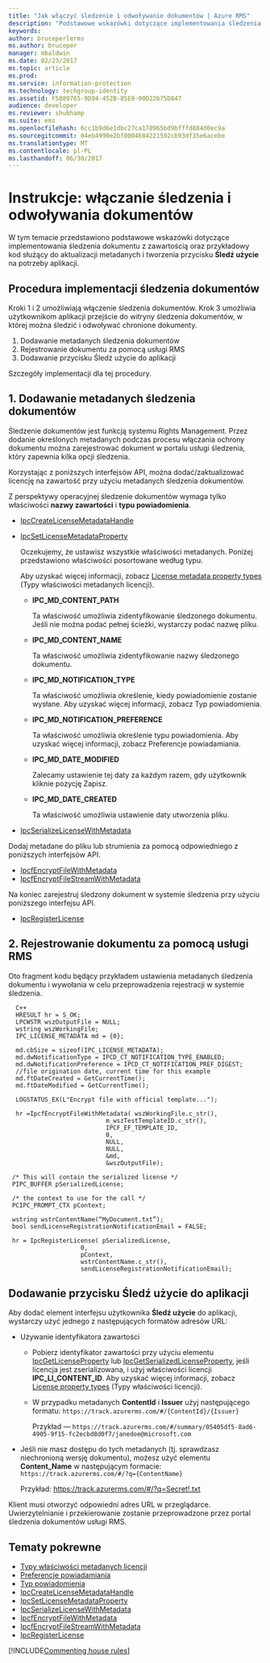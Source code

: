 ```yaml
---
title: "Jak włączyć śledzenie i odwoływanie dokumentów | Azure RMS"
description: "Podstawowe wskazówki dotyczące implementowania śledzenia dokumentu z zawartością oraz przykładowy kod służący do aktualizacji metadanych i kod przycisku Śledź użycie na potrzeby aplikacji."
keywords: 
author: bruceperlerms
ms.author: bruceper
manager: mbaldwin
ms.date: 02/23/2017
ms.topic: article
ms.prod: 
ms.service: information-protection
ms.technology: techgroup-identity
ms.assetid: F5089765-9D94-452B-85E0-00D22675D847
audience: developer
ms.reviewer: shubhamp
ms.suite: ems
ms.openlocfilehash: 6cc1b9d6e1dbc27ca178965bd9bfffd884d0ec9a
ms.sourcegitcommit: 04eb4990e2bf0004684221592cb93df35e6acebe
ms.translationtype: MT
ms.contentlocale: pl-PL
ms.lasthandoff: 06/30/2017
---
```

# <a name="how-to-enable-document-tracking-and-revocation"></a>Instrukcje: włączanie śledzenia i odwoływania dokumentów

W tym temacie przedstawiono podstawowe wskazówki dotyczące implementowania śledzenia dokumentu z zawartością oraz przykładowy kod służący do aktualizacji metadanych i tworzenia przycisku **Śledź użycie** na potrzeby aplikacji.

## <a name="steps-to-implement-document-tracking"></a>Procedura implementacji śledzenia dokumentów

Kroki 1 i 2 umożliwiają włączenie śledzenia dokumentów. Krok 3 umożliwia użytkownikom aplikacji przejście do witryny śledzenia dokumentów, w której można śledzić i odwoływać chronione dokumenty.

1. Dodawanie metadanych śledzenia dokumentów
2. Rejestrowanie dokumentu za pomocą usługi RMS
3. Dodawanie przycisku Śledź użycie do aplikacji

Szczegóły implementacji dla tej procedury.

## <a name="1-add-document-tracking-metadata"></a>1. Dodawanie metadanych śledzenia dokumentów

Śledzenie dokumentów jest funkcją systemu Rights Management. Przez dodanie określonych metadanych podczas procesu włączania ochrony dokumentu można zarejestrować dokument w portalu usługi śledzenia, który zapewnia kilka opcji śledzenia.

Korzystając z poniższych interfejsów API, można dodać/zaktualizować licencję na zawartość przy użyciu metadanych śledzenia dokumentów.


Z perspektywy operacyjnej śledzenie dokumentów wymaga tylko właściwości **nazwy zawartości** i **typu powiadomienia**.


- [IpcCreateLicenseMetadataHandle](https://msdn.microsoft.com/library/dn974050.aspx)
- [IpcSetLicenseMetadataProperty](https://msdn.microsoft.com/library/dn974059.aspx)

  Oczekujemy, że ustawisz wszystkie właściwości metadanych. Poniżej przedstawiono właściwości posortowane według typu.

  Aby uzyskać więcej informacji, zobacz [License metadata property types](https://msdn.microsoft.com/library/dn974062.aspx) (Typy właściwości metadanych licencji).

  - **IPC_MD_CONTENT_PATH**

    Ta właściwość umożliwia zidentyfikowanie śledzonego dokumentu. Jeśli nie można podać pełnej ścieżki, wystarczy podać nazwę pliku.

  - **IPC_MD_CONTENT_NAME**

    Ta właściwość umożliwia zidentyfikowanie nazwy śledzonego dokumentu.

  - **IPC_MD_NOTIFICATION_TYPE**

    Ta właściwość umożliwia określenie, kiedy powiadomienie zostanie wysłane. Aby uzyskać więcej informacji, zobacz Typ powiadomienia.

  - **IPC_MD_NOTIFICATION_PREFERENCE**

    Ta właściwość umożliwia określenie typu powiadomienia. Aby uzyskać więcej informacji, zobacz Preferencje powiadamiania.

  - **IPC_MD_DATE_MODIFIED**

    Zalecamy ustawienie tej daty za każdym razem, gdy użytkownik kliknie pozycję Zapisz.

  - **IPC_MD_DATE_CREATED**

    Ta właściwość umożliwia ustawienie daty utworzenia pliku.

- [IpcSerializeLicenseWithMetadata](https://msdn.microsoft.com/library/dn974058.aspx)

Dodaj metadane do pliku lub strumienia za pomocą odpowiedniego z poniższych interfejsów API.

- [IpcfEncryptFileWithMetadata](https://msdn.microsoft.com/library/dn974052.aspx)
- [IpcfEncryptFileStreamWithMetadata](https://msdn.microsoft.com/library/dn974051.aspx)

Na koniec zarejestruj śledzony dokument w systemie śledzenia przy użyciu poniższego interfejsu API.

- [IpcRegisterLicense](https://msdn.microsoft.com/library/dn974057.aspx)


## <a name="2-register-the-document-with-the-rms-service"></a>2. Rejestrowanie dokumentu za pomocą usługi RMS

Oto fragment kodu będący przykładem ustawienia metadanych śledzenia dokumentu i wywołania w celu przeprowadzenia rejestracji w systemie śledzenia.

      C++
      HRESULT hr = S_OK;
      LPCWSTR wszOutputFile = NULL;
      wstring wszWorkingFile;
      IPC_LICENSE_METADATA md = {0};

      md.cbSize = sizeof(IPC_LICENSE_METADATA);
      md.dwNotificationType = IPCD_CT_NOTIFICATION_TYPE_ENABLED;
      md.dwNotificationPreference = IPCD_CT_NOTIFICATION_PREF_DIGEST;
      //file origination date, current time for this example
      md.ftDateCreated = GetCurrentTime();
      md.ftDateModified = GetCurrentTime();

      LOGSTATUS_EX(L"Encrypt file with official template...");

      hr =IpcfEncryptFileWithMetadata( wszWorkingFile.c_str(),
                               m_wszTestTemplateID.c_str(),
                               IPCF_EF_TEMPLATE_ID,
                               0,
                               NULL,
                               NULL,
                               &md,
                               &wszOutputFile);

     /* This will contain the serialized license */
     PIPC_BUFFER pSerializedLicense;

     /* the context to use for the call */
     PCIPC_PROMPT_CTX pContext;

     wstring wstrContentName(“MyDocument.txt”);
     bool sendLicenseRegistrationNotificationEmail = FALSE;

     hr = IpcRegisterLicense( pSerializedLicense,
                        0,
                        pContext,
                        wstrContentName.c_str(),
                        sendLicenseRegistrationNotificationEmail);

## <a name="add-a-track-usage-button-to-your-app"></a>Dodawanie przycisku **Śledź użycie** do aplikacji

Aby dodać element interfejsu użytkownika **Śledź użycie** do aplikacji, wystarczy użyć jednego z następujących formatów adresów URL:

- Używanie identyfikatora zawartości
  - Pobierz identyfikator zawartości przy użyciu elementu [IpcGetLicenseProperty](https://msdn.microsoft.com/library/hh535265.aspx) lub [IpcGetSerializedLicenseProperty](https://msdn.microsoft.com/library/hh995038.aspx), jeśli licencja jest zserializowana, i użyj właściwości licencji **IPC_LI_CONTENT_ID**. Aby uzyskać więcej informacji, zobacz [License property types](https://msdn.microsoft.com/library/hh535287.aspx) (Typy właściwości licencji).
  - W przypadku metadanych **ContentId** i **Issuer** użyj następującego formatu: `https://track.azurerms.com/#/{ContentId}/{Issuer}`

    Przykład — `https://track.azurerms.com/#/summary/05405df5-8ad6-4905-9f15-fc2ecbd8d0f7/janedoe@microsoft.com`

- Jeśli nie masz dostępu do tych metadanych (tj. sprawdzasz niechronioną wersję dokumentu), możesz użyć elementu **Content_Name** w następującym formacie: `https://track.azurerms.com/#/?q={ContentName}`

  Przykład: https://track.azurerms.com/#/?q=Secret!.txt

Klient musi otworzyć odpowiedni adres URL w przeglądarce. Uwierzytelnianie i przekierowanie zostanie przeprowadzone przez portal śledzenia dokumentów usługi RMS.

## <a name="related-topics"></a>Tematy pokrewne

* [Typy właściwości metadanych licencji](https://msdn.microsoft.com/library/dn974062.aspx)
* [Preferencje powiadamiania](https://msdn.microsoft.com/library/dn974063.aspx)
* [Typ powiadomienia](https://msdn.microsoft.com/library/dn974064.aspx)
* [IpcCreateLicenseMetadataHandle](https://msdn.microsoft.com/library/dn974050.aspx)
* [IpcSetLicenseMetadataProperty](https://msdn.microsoft.com/library/dn974059.aspx)
* [IpcSerializeLicenseWithMetadata](https://msdn.microsoft.com/library/dn974058.aspx)
* [IpcfEncryptFileWithMetadata](https://msdn.microsoft.com/library/dn974052.aspx)
* [IpcfEncryptFileStreamWithMetadata](https://msdn.microsoft.com/library/dn974051.aspx)
* [IpcRegisterLicense](https://msdn.microsoft.com/library/dn974057.aspx)


[!INCLUDE[Commenting house rules](../includes/houserules.md)]